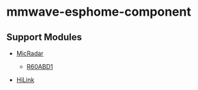 # mmwave-esphome-component



## Support Modules

- [MicRadar](https://www.micradar.cn/) 
    - [R60ABD1](./docs/r60abd1/README.md)

- [HiLink](https://www.hlktech.com/)

